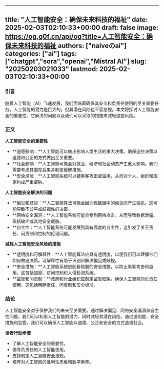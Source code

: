 
---
title: "人工智能安全：确保未来科技的福祉"
date: 2025-02-03T02:10:33+00:00
draft: false
image: https://og.g0f.cn/api/og?title=人工智能安全：确保未来科技的福祉
authors: ["naiveのai"]
categories: ["ai"]
tags: ["chatgpt","sora","openai","Mistral AI"]
slug: "20250203021033"
lastmod: 2025-02-03T02:10:33+00:00
---
### 引言

随着人工智能（AI）飞速发展，我们面临着确保其安全和负责任使用的至关重要任务。人工智能的潜力是巨大的，但其潜在风险也不容忽视。本文将探讨人工智能安全的重要性、它解决的问题以及我们可以采取的措施来减轻这些风险。

### 正文

**人工智能安全的重要性**

* **道德影响：**人工智能可以做出影响人类生活的重大决策。确保这些决策以道德和公正的方式做出至关重要。
* **社会影响：**人工智能可能会对就业、经济和社会动态产生重大影响。我们需要考虑其潜在后果并制定缓解措施。
* **安全风险：**人工智能系统可以被黑客攻击或滥用，从而对个人、组织和国家构成严重威胁。

**人工智能安全解决的问题**

* **偏见和歧视：**人工智能算法可能会因训练数据中的偏见而产生偏见。这可能导致不公平或歧视性的决策。
* **网络安全漏洞：**人工智能系统可能会受到网络攻击，从而导致数据泄露、系统破坏或其他安全威胁。
* **自主性：**人工智能系统可能发展到具有高度的自主性，这引发了关于责任、问责制和控制的伦理问题。

**减轻人工智能安全风险的措施**

* **透明度和可解释性：**人工智能算法应具有透明度，以便我们可以理解它们如何做出决策。可解释性有助于识别和解决偏见或歧视。
* **安全措施：**人工智能系统应配备稳健的安全措施，以防止黑客攻击和滥用。这包括加密、访问控制和入侵检测系统。
* **监管和问责制：**政府和行业组织应制定监管框架，确保人工智能的负责任使用。这包括明确责任、问责制和安全标准。

### 结论

人工智能安全对于保护我们的未来至关重要。通过解决偏见、网络安全漏洞和自主性问题，我们可以利用人工智能的潜力，同时减轻其潜在风险。通过透明度、安全措施和监管，我们可以确保人工智能以道德、公正和安全的方式造福社会。

**读者行动步骤**

* 了解人工智能安全的重要性。
* 倡导负责任的人工智能使用。
* 支持制定人工智能安全法规。
* 培养对人工智能的批判性思维和数字素养。